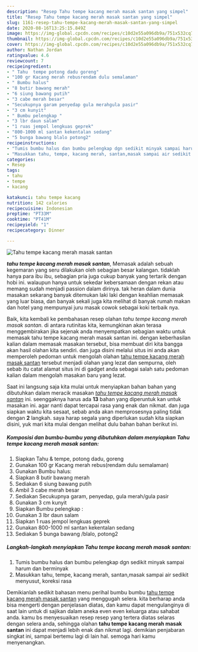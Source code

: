 ```yaml
---
description: "Resep Tahu tempe kacang merah masak santan yang simpel"
title: "Resep Tahu tempe kacang merah masak santan yang simpel"
slug: 1161-resep-tahu-tempe-kacang-merah-masak-santan-yang-simpel
date: 2020-08-16T13:25:15.849Z
image: https://img-global.cpcdn.com/recipes/c10d2e55a096db9a/751x532cq70/tahu-tempe-kacang-merah-masak-santan-foto-resep-utama.jpg
thumbnail: https://img-global.cpcdn.com/recipes/c10d2e55a096db9a/751x532cq70/tahu-tempe-kacang-merah-masak-santan-foto-resep-utama.jpg
cover: https://img-global.cpcdn.com/recipes/c10d2e55a096db9a/751x532cq70/tahu-tempe-kacang-merah-masak-santan-foto-resep-utama.jpg
author: Nathan Jordan
ratingvalue: 4.6
reviewcount: 7
recipeingredient:
- " Tahu  tempe potong dadu goreng"
- "100 gr Kacang merah rebusrendam dulu semalaman"
- " Bumbu halus"
- "8 butir bawang merah"
- "6 siung bawang putih"
- "3 cabe merah besar"
- "Secukupnya garam penyedap gula merahgula pasir"
- "3 cm kunyit"
- " Bumbu pelengkap "
- "3 lbr daun salam"
- "1 ruas jempol lengkuas geprek"
- "800-1000 ml santan kekentalan sedang"
- "5 bunga bawang blalo potong2"
recipeinstructions:
- "Tumis bumbu halus dan bumbu pelengkap dgn sedikit minyak sampai harum dan berminyak"
- "Masukkan tahu, tempe, kacang merah, santan,masak sampai air sedikit menyusut, koreksi rasa"
categories:
- Resep
tags:
- tahu
- tempe
- kacang

katakunci: tahu tempe kacang 
nutrition: 142 calories
recipecuisine: Indonesian
preptime: "PT33M"
cooktime: "PT41M"
recipeyield: "1"
recipecategory: Dinner

---
```



![Tahu tempe kacang merah masak santan](https://img-global.cpcdn.com/recipes/c10d2e55a096db9a/751x532cq70/tahu-tempe-kacang-merah-masak-santan-foto-resep-utama.jpg)

<b><i>tahu tempe kacang merah masak santan</i></b>, Memasak adalah sebuah kegemaran yang seru dilakukan oleh sebagian besar kalangan. tidaklah hanya para ibu ibu, sebagian pria juga cukup banyak yang tertarik dengan hobi ini. walaupun hanya untuk sekedar kebersamaan dengan rekan atau memang sudah menjadi passion dalam dirinya. tak heran dalam dunia masakan sekarang banyak ditemukan laki laki dengan keahlian memasak yang luar biasa, dan banyak sekali juga kita melihat di banyak rumah makan dan hotel yang mempunyai juru masak cowok sebagai koki terbaik nya.

Baik, kita kembali ke pembahasan resep olahan <i>tahu tempe kacang merah masak santan</i>. di antara rutinitas kita, kemungkinan akan terasa menggembirakan jika sejenak anda menyempatkan sebagian waktu untuk memasak tahu tempe kacang merah masak santan ini. dengan keberhasilan kalian dalam memasak masakan tersebut, bisa membuat diri kita bangga akan hasil olahan kita sendiri. dan juga disini melalui situs ini anda akan memperoleh pedoman untuk mengolah olahan <u>tahu tempe kacang merah masak santan</u> tersebut menjadi olahan yang lezat dan sempurna, oleh sebab itu catat alamat situs ini di gadget anda sebagai salah satu pedoman kalian dalam mengolah masakan baru yang lezat.




Saat ini langsung saja kita mulai untuk menyiapkan bahan bahan yang dibutuhkan dalam meracik masakan <u><i>tahu tempe kacang merah masak santan</i></u> ini. seenggaknya harus ada <b>13</b> bahan yang diperuntuk kan untuk masakan ini. agar nanti dapat tercapai rasa yang enak dan nikmat. dan juga siapkan waktu kita sesaat, sebab anda akan memprosesnya paling tidak dengan <b>2</b> langkah. saya harap segala yang diperlukan sudah kita siapkan disini, yuk mari kita mulai dengan melihat dulu bahan bahan berikut ini.

<!--inarticleads1-->

##### Komposisi dan bumbu-bumbu yang dibutuhkan dalam menyiapkan Tahu tempe kacang merah masak santan:

1. Siapkan  Tahu &amp; tempe, potong dadu, goreng
1. Gunakan 100 gr Kacang merah rebus(rendam dulu semalaman)
1. Gunakan  Bumbu halus:
1. Siapkan 8 butir bawang merah
1. Sediakan 6 siung bawang putih
1. Ambil 3 cabe merah besar
1. Sediakan Secukupnya garam, penyedap, gula merah/gula pasir
1. Gunakan 3 cm kunyit
1. Siapkan  Bumbu pelengkap :
1. Gunakan 3 lbr daun salam
1. Siapkan 1 ruas jempol lengkuas geprek
1. Gunakan 800-1000 ml santan kekentalan sedang
1. Sediakan 5 bunga bawang /blalo, potong2




<!--inarticleads2-->

##### Langkah-langkah menyiapkan Tahu tempe kacang merah masak santan:

1. Tumis bumbu halus dan bumbu pelengkap dgn sedikit minyak sampai harum dan berminyak
1. Masukkan tahu, tempe, kacang merah, santan,masak sampai air sedikit menyusut, koreksi rasa




Demikianlah sedikit bahasan menu perihal bumbu bumbu <u>tahu tempe kacang merah masak santan</u> yang menggugah selera. kita berharap anda bisa mengerti dengan penjelasan diatas, dan kamu dapat mengulanginya di saat lain untuk di sajikan dalam aneka even even keluarga atau sahabat anda. kamu bs menyesuaikan resep resep yang tertera diatas selaras dengan selera anda, sehingga olahan <b>tahu tempe kacang merah masak santan</b> ini dapat menjadi lebih enak dan nikmat lagi. demikian penjabaran singkat ini, sampai bertemu lagi di lain hal. semoga hari kamu menyenangkan.

